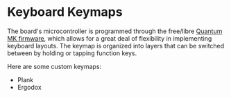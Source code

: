 # Keyboard Keymaps

The board's microcontroller is programmed through the free/libre [Quantum MK firmware][qmk], which allows for a great
deal of flexibility in implementing keyboard layouts. The keymap is organized into layers that can be switched between
by holding or tapping function keys.

[olkb]: https://olkb.com/reference/primer/
[qmk]: https://github.com/qmk/qmk_firmware


Here are some custom keymaps:
* Plank
* Ergodox
